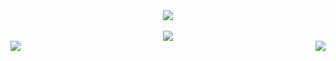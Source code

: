 <div align = "center"> <img src = "https://discord.c99.nl/widget/theme-4/533955330829451275.png"> </div>
<br>
<div align="center"><img src="https://github-profile-trophy.vercel.app/?username=HELLMAKER0001&theme=dracula"></div>
<img align="left" src="https://github-readme-stats.vercel.app/api?username=HELLMAKER0001&theme=tokyonight"><img align="right" src="https://github-readme-stats.vercel.app/api/top-langs/?username=HELLMAKER0001&theme=tokyonight&hide=batchfile">
